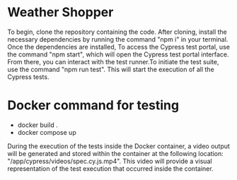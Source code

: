 # Weather Shopper


To begin, clone the repository containing the code. After cloning, install the necessary dependencies by running the command "npm i" in your terminal. Once the dependencies are installed, To access the Cypress test portal, use the command "npm start", which will open the Cypress test portal interface. From there, you can interact with the test runner.To initiate the test suite, use the command "npm run test". This will start the execution of all the Cypress tests.

# Docker command for testing

* docker build .
* docker compose up


During the execution of the tests inside the Docker container, a video output will be generated and stored within the container at the following location: "/app/cypress/videos/spec.cy.js.mp4". This video will provide a visual representation of the test execution that occurred inside the container.